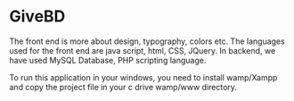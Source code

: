 # GiveBD
The front end is more about design, typography, colors etc. The languages used for the front end are java script, html, CSS, JQuery.
In backend, we have used MySQL Database, PHP scripting language.

To run this application in your windows, you need to install wamp/Xampp and copy the project file in your c drive wamp/www directory.

